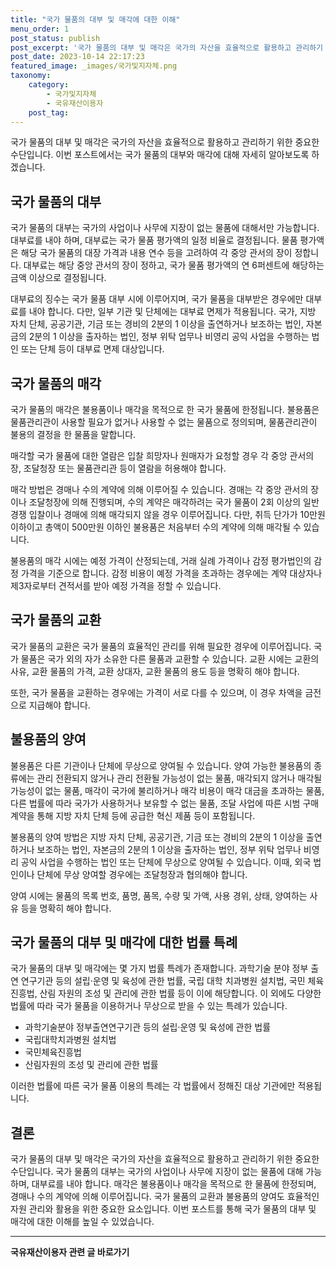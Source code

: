 ```yaml
---
title: "국가 물품의 대부 및 매각에 대한 이해"
menu_order: 1
post_status: publish
post_excerpt: '국가 물품의 대부 및 매각은 국가의 자산을 효율적으로 활용하고 관리하기 위한 중요한 수단입니다. 이번 포스트에서는 국가 물품의 대부와 매각에 대해 자세히 알아보도록 하겠습니다.'
post_date: 2023-10-14 22:17:23
featured_image: _images/국가및지자체.png
taxonomy:
    category:
        - 국가및지자체
        - 국유재산이용자
    post_tag:
---
```



국가 물품의 대부 및 매각은 국가의 자산을 효율적으로 활용하고 관리하기 위한 중요한 수단입니다. 이번 포스트에서는 국가 물품의 대부와 매각에 대해 자세히 알아보도록 하겠습니다.

## 국가 물품의 대부

국가 물품의 대부는 국가의 사업이나 사무에 지장이 없는 물품에 대해서만 가능합니다. 대부료를 내야 하며, 대부료는 국가 물품 평가액의 일정 비율로 결정됩니다. 물품 평가액은 해당 국가 물품의 대장 가격과 내용 연수 등을 고려하여 각 중앙 관서의 장이 정합니다. 대부료는 해당 중앙 관서의 장이 정하고, 국가 물품 평가액의 연 6퍼센트에 해당하는 금액 이상으로 결정됩니다.

대부료의 징수는 국가 물품 대부 시에 이루어지며, 국가 물품을 대부받은 경우에만 대부료를 내야 합니다. 다만, 일부 기관 및 단체에는 대부료 면제가 적용됩니다. 국가, 지방 자치 단체, 공공기관, 기금 또는 경비의 2분의 1 이상을 출연하거나 보조하는 법인, 자본금의 2분의 1 이상을 출자하는 법인, 정부 위탁 업무나 비영리 공익 사업을 수행하는 법인 또는 단체 등이 대부료 면제 대상입니다.

## 국가 물품의 매각

국가 물품의 매각은 불용품이나 매각을 목적으로 한 국가 물품에 한정됩니다. 불용품은 물품관리관이 사용할 필요가 없거나 사용할 수 없는 물품으로 정의되며, 물품관리관이 불용의 결정을 한 물품을 말합니다.

매각할 국가 물품에 대한 열람은 입찰 희망자나 원매자가 요청할 경우 각 중앙 관서의 장, 조달청장 또는 물품관리관 등이 열람을 허용해야 합니다.

매각 방법은 경매나 수의 계약에 의해 이루어질 수 있습니다. 경매는 각 중앙 관서의 장이나 조달청장에 의해 진행되며, 수의 계약은 매각하려는 국가 물품이 2회 이상의 일반 경쟁 입찰이나 경매에 의해 매각되지 않을 경우 이루어집니다. 다만, 취득 단가가 10만원 이하이고 총액이 500만원 이하인 불용품은 처음부터 수의 계약에 의해 매각될 수 있습니다.

불용품의 매각 시에는 예정 가격이 산정되는데, 거래 실례 가격이나 감정 평가법인의 감정 가격을 기준으로 합니다. 감정 비용이 예정 가격을 초과하는 경우에는 계약 대상자나 제3자로부터 견적서를 받아 예정 가격을 정할 수 있습니다.

## 국가 물품의 교환

국가 물품의 교환은 국가 물품의 효율적인 관리를 위해 필요한 경우에 이루어집니다. 국가 물품은 국가 외의 자가 소유한 다른 물품과 교환할 수 있습니다. 교환 시에는 교환의 사유, 교환 물품의 가격, 교환 상대자, 교환 물품의 용도 등을 명확히 해야 합니다.

또한, 국가 물품을 교환하는 경우에는 가격이 서로 다를 수 있으며, 이 경우 차액을 금전으로 지급해야 합니다.

## 불용품의 양여

불용품은 다른 기관이나 단체에 무상으로 양여될 수 있습니다. 양여 가능한 불용품의 종류에는 관리 전환되지 않거나 관리 전환될 가능성이 없는 물품, 매각되지 않거나 매각될 가능성이 없는 물품, 매각이 국가에 불리하거나 매각 비용이 매각 대금을 초과하는 물품, 다른 법률에 따라 국가가 사용하거나 보유할 수 없는 물품, 조달 사업에 따른 시범 구매 계약을 통해 지방 자치 단체 등에 공급한 혁신 제품 등이 포함됩니다.

불용품의 양여 방법은 지방 자치 단체, 공공기관, 기금 또는 경비의 2분의 1 이상을 출연하거나 보조하는 법인, 자본금의 2분의 1 이상을 출자하는 법인, 정부 위탁 업무나 비영리 공익 사업을 수행하는 법인 또는 단체에 무상으로 양여될 수 있습니다. 이때, 외국 법인이나 단체에 무상 양여할 경우에는 조달청장과 협의해야 합니다.

양여 시에는 물품의 목록 번호, 품명, 품목, 수량 및 가액, 사용 경위, 상태, 양여하는 사유 등을 명확히 해야 합니다.

## 국가 물품의 대부 및 매각에 대한 법률 특례

국가 물품의 대부 및 매각에는 몇 가지 법률 특례가 존재합니다. 과학기술 분야 정부 출연 연구기관 등의 설립·운영 및 육성에 관한 법률, 국립 대학 치과병원 설치법, 국민 체육 진흥법, 산림 자원의 조성 및 관리에 관한 법률 등이 이에 해당합니다. 이 외에도 다양한 법률에 따라 국가 물품을 이용하거나 무상으로 받을 수 있는 특례가 있습니다.

- 과학기술분야 정부출연연구기관 등의 설립·운영 및 육성에 관한 법률
- 국립대학치과병원 설치법
- 국민체육진흥법
- 산림자원의 조성 및 관리에 관한 법률

이러한 법률에 따른 국가 물품 이용의 특례는 각 법률에서 정해진 대상 기관에만 적용됩니다.

## 결론

국가 물품의 대부 및 매각은 국가의 자산을 효율적으로 활용하고 관리하기 위한 중요한 수단입니다. 국가 물품의 대부는 국가의 사업이나 사무에 지장이 없는 물품에 대해 가능하며, 대부료를 내야 합니다. 매각은 불용품이나 매각을 목적으로 한 물품에 한정되며, 경매나 수의 계약에 의해 이루어집니다. 국가 물품의 교환과 불용품의 양여도 효율적인 자원 관리와 활용을 위한 중요한 요소입니다. 이번 포스트를 통해 국가 물품의 대부 및 매각에 대한 이해를 높일 수 있었습니다.
<!-- wp:separator -->
<hr class="wp-block-separator has-alpha-channel-opacity"/>
<!-- /wp:separator -->

<!-- wp:group {"backgroundColor":"base","layout":{"type":"constrained"}} -->
<div class="wp-block-group has-base-background-color has-background"><!-- wp:paragraph {"align":"center","fontSize":"medium"} -->
<p class="has-text-align-center has-large-font-size"><strong>국유재산이용자 관련 글 바로가기</strong></p>
<!-- /wp:paragraph -->


<!-- wp:latest-posts
{"categories":[{"id":7404,"count":19,"description":"","link":"https://uknowlaw.com/category/%ea%b5%ad%ec%9c%a0%ec%9e%ac%ec%82%b0%ec%9d%b4%ec%9a%a9%ec%9e%90/","name":"국유재산이용자","slug":"국유재산이용자","taxonomy":"category","parent":0,"meta":[],"_links":{"self":[{"href":"https://uknowlaw.com/wp-json/wp/v2/categories/7404"}],"collection":[{"href":"https://uknowlaw.com/wp-json/wp/v2/categories"}],"about":[{"href":"https://uknowlaw.com/wp-json/wp/v2/taxonomies/category"}],"wp:post_type":[{"href":"https://uknowlaw.com/wp-json/wp/v2/posts?categories=7404"}],"curies":[{"name":"wp","href":"https://api.w.org/{rel}","templated":true}]}}],"postsToShow":100,"excerptLength":28,"postLayout":"grid","columns":2,"featuredImageAlign":"left","featuredImageSizeSlug":"large","fontSize":"medium"} /--></div>
<!-- /wp:group -->